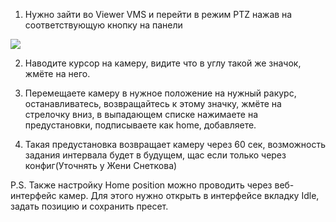 1. Нужно зайти во Viewer VMS и перейти в режим PTZ нажав на соответствующую кнопку на панели

![](https://complitech.aspro.cloud/files/download/3fd9c7a5-7fc0-11ee-9772-fa163e2ff576)

2. Наводите курсор на камеру, видите что в углу такой же значок, жмёте на него.

3. Перемещаете камеру в нужное положение на нужный ракурс, останавливатесь, возвращайтесь к этому значку, жмёте на стрелочку вниз, в выпадающем списке нажимаете на предустановки, подписываете как home, добавляете.

4. Такая предустановка возвращает камеру через 60 сек, возможность задания интервала будет в будущем, щас если только через конфиг(Уточнять у Жени Снеткова)

P.S. Также настройку Home position можно проводить через веб-интерфейс камер. Для этого нужно открыть в интерфейсе вкладку Idle, задать позицию и сохранить пресет.